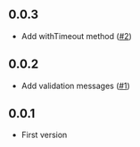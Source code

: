 ## 0.0.3

- Add withTimeout method ([#2](https://github.com/bedirhanssaglam/validify/pull/2))

## 0.0.2

- Add validation messages ([#1](https://github.com/bedirhanssaglam/validify/pull/1))

## 0.0.1

- First version
